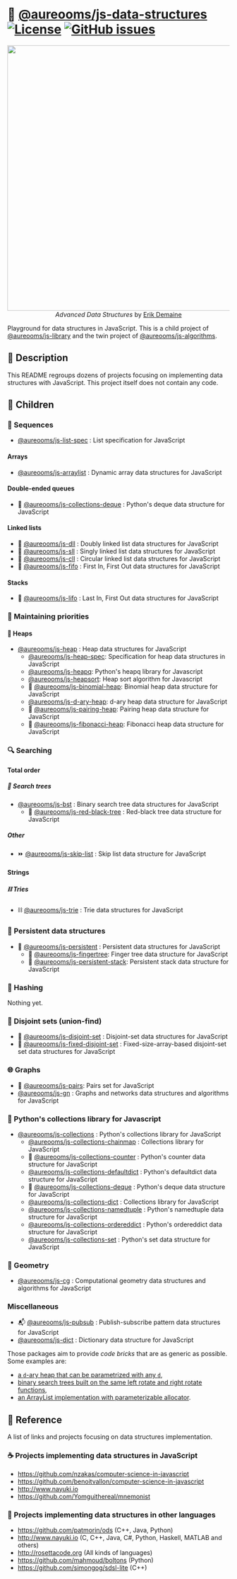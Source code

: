 :herb: [@aureooms/js-data-structures](https://github.com/aureooms/js-data-structures#readme)
[![License](https://img.shields.io/github/license/aureooms/js-data-structures.svg?style=flat)](https://raw.githubusercontent.com/aureooms/js-data-structures/main/LICENSE)
[![GitHub issues](https://img.shields.io/github/issues/aureooms/js-data-structures.svg?style=flat)](https://github.com/aureooms/js-data-structures/issues)
==

<p align="center">
<a href="https://courses.csail.mit.edu/6.851/fall17">
<img src="https://ipfs.io/ipfs/QmRzr2vnMFBTAeD4htkBytbF1wZK83eFRGGNkU3fpXfW9T" width="600">
</a><br/>
<i>Advanced Data Structures</i> by <a href="https://erikdemaine.org">Erik Demaine</a>
</p>

Playground for data structures in JavaScript.
This is a child project of [@aureooms/js-library](https://github.com/aureooms/js-library)
and
the twin project of [@aureooms/js-algorithms](https://github.com/aureooms/js-algorithms).

## :newspaper: Description

This README regroups dozens of projects focusing on implementing data structures with JavaScript.
This project itself does not contain any code.

## :baby: Children

### :oden: Sequences

  - [@aureooms/js-list-spec](https://github.com/aureooms/js-list-spec) : List specification for JavaScript

#### Arrays

  - [@aureooms/js-arraylist](https://github.com/aureooms/js-arraylist) : Dynamic array data structures for JavaScript

#### Double-ended queues
  - :snake: [@aureooms/js-collections-deque](https://github.com/aureooms/js-collections-deque) :  Python's deque data structure for JavaScript

#### Linked lists

  - :oden: [@aureooms/js-dll](https://github.com/aureooms/js-dll) : Doubly linked list data structures for JavaScript
  - :izakaya_lantern: [@aureooms/js-sll](https://github.com/aureooms/js-sll) : Singly linked list data structures for JavaScript
  - :repeat: [@aureooms/js-cll](https://github.com/aureooms/js-cll) : Circular linked list data structures for JavaScript
  - :blossom: [@aureooms/js-fifo](https://github.com/aureooms/js-fifo) : First In, First Out data structures for JavaScript

#### Stacks
  - :icecream: [@aureooms/js-lifo](https://github.com/aureooms/js-lifo) : Last In, First Out data structures for JavaScript

### :juggling_person: Maintaining priorities

#### :fallen_leaf: Heaps

  - [@aureooms/js-heap](https://github.com/aureooms/js-heap) : Heap data structures for JavaScript
    - [@aureooms/js-heap-spec](https://github.com/aureooms/js-heap-spec): Specification for heap data structures in JavaScript
    - [@aureooms/js-heapq](https://github.com/aureooms/js-heapq): Python's heapq library for Javascript
    - [@aureooms/js-heapsort](https://github.com/aureooms/js-heapsort): Heap sort algorithm for Javascript
    - :cherries: [@aureooms/js-binomial-heap](https://github.com/aureooms/js-binomial-heap): Binomial heap data structure for JavaScript
    - [@aureooms/js-d-ary-heap](https://github.com/aureooms/js-d-ary-heap): d-ary heap data structure for JavaScript
    - :cherries: [@aureooms/js-pairing-heap](https://github.com/aureooms/js-pairing-heap): Pairing heap data structure for JavaScript
    - :shell: [@aureooms/js-fibonacci-heap](https://github.com/aureooms/js-fibonacci-heap): Fibonacci heap data structure for JavaScript

### :mag: Searching

#### Total order

##### :seedling: Search trees

  - [@aureooms/js-bst](https://github.com/aureooms/js-bst) : Binary search tree data structures for JavaScript
    - :christmas_tree: [@aureooms/js-red-black-tree](https://github.com/aureooms/js-red-black-tree) : Red-black tree data structure for JavaScript

##### Other

  - :fast_forward: [@aureooms/js-skip-list](https://github.com/aureooms/js-skip-list) : Skip list data structure for JavaScript

#### Strings

##### :chains: Tries
  - :chains: [@aureooms/js-trie](https://github.com/aureooms/js-trie) : Trie data structures for JavaScript

### :evergreen_tree: Persistent data structures
  - :evergreen_tree: [@aureooms/js-persistent](https://github.com/aureooms/js-persistent) : Persistent data structures for JavaScript
    - :cactus: [@aureooms/js-fingertree](https://github.com/aureooms/js-fingertree): Finger tree data structure for JavaScript
    - :icecream: [@aureooms/js-persistent-stack](https://github.com/aureooms/js-persistent-stack): Persistent stack data structure for JavaScript

### :hocho: Hashing

  Nothing yet.

### :rice_ball: Disjoint sets (union-find)
  - :rice_ball: [@aureooms/js-disjoint-set](https://github.com/aureooms/js-disjoint-set) : Disjoint-set data structures for JavaScript
  - :rice: [@aureooms/js-fixed-disjoint-set](https://github.com/aureooms/js-fixed-disjoint-set) : Fixed-size-array-based disjoint-set set data structures for JavaScript

### :globe_with_meridians: Graphs

  - :cherries: [@aureooms/js-pairs](https://github.com/aureooms/js-pairs): Pairs set for
    JavaScript
  - [@aureooms/js-gn](https://github.com/aureooms/js-gn) : Graphs and networks data structures and algorithms for JavaScript

### :school_satchel: Python's collections library for Javascript

  - [@aureooms/js-collections](https://github.com/aureooms/js-collections) :  Python's collections library for JavaScript
    - [@aureooms/js-collections-chainmap](https://github.com/aureooms/js-collections-chainmap) :  Collections library for JavaScript
    - :100: [@aureooms/js-collections-counter](https://github.com/aureooms/js-collections-counter) :  Python's counter data structure for JavaScript
    - [@aureooms/js-collections-defaultdict](https://github.com/aureooms/js-collections-defaultdict) :  Python's defaultdict data structure for JavaScript
    - :snake: [@aureooms/js-collections-deque](https://github.com/aureooms/js-collections-deque) :  Python's deque data structure for JavaScript
    - [@aureooms/js-collections-dict](https://github.com/aureooms/js-collections-dict) :  Collections library for JavaScript
    - [@aureooms/js-collections-namedtuple](https://github.com/aureooms/js-collections-namedtuple) :  Python's namedtuple data structure for JavaScript
    - [@aureooms/js-collections-ordereddict](https://github.com/aureooms/js-collections-ordereddict) :  Python's ordereddict data structure for JavaScript
    - [@aureooms/js-collections-set](https://github.com/aureooms/js-collections-set) :  Python's set data structure for JavaScript

### :triangular_ruler: Geometry

  - [@aureooms/js-cg](https://github.com/aureooms/js-cg) : Computational geometry data structures and algorithms for JavaScript

### Miscellaneous
  - :mailbox_with_mail: [@aureooms/js-pubsub](https://github.com/aureooms/js-pubsub) : Publish-subscribe pattern data structures for JavaScript
  - [@aureooms/js-dict](https://github.com/aureooms/js-dict) : Dictionary data structure for JavaScript

Those packages aim to provide *code bricks* that are as generic as possible.
Some examples are:
  - [a `d`-ary heap that can be parametrized with any `d`](https://github.com/aureooms/js-d-ary-heap),
  - [binary search trees built on the same left rotate and right rotate functions](https://github.com/aureooms/js-bst),
  - [an ArrayList implementation with parameterizable allocator](https://github.com/aureooms/js-arraylist).

## :scroll: Reference

A list of links and projects focusing on data structures implementation.

### :coffee: Projects implementing data structures in JavaScript

  - https://github.com/nzakas/computer-science-in-javascript
  - https://github.com/benoitvallon/computer-science-in-javascript
  - http://www.nayuki.io
  - https://github.com/Yomguithereal/mnemonist

### :peacock: Projects implementing data structures in other languages

  - https://github.com/patmorin/ods (C++, Java, Python)
  - http://www.nayuki.io (C, C++, Java, C#, Python, Haskell, MATLAB and others)
  - http://rosettacode.org (All kinds of languages)
  - https://github.com/mahmoud/boltons (Python)
  - https://github.com/simongog/sdsl-lite (C++)
